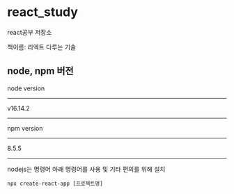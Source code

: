 # react_study
react공부 저장소

책이름: 리엑트 다루는 기술

## node, npm 버전

node version

***
v16.14.2
***

npm version

***
8.5.5
***

nodejs는 명령어 아래 명령어를 사용 및 기타 편의를 위해 설치
```
npx create-react-app [프로젝트명]
```
